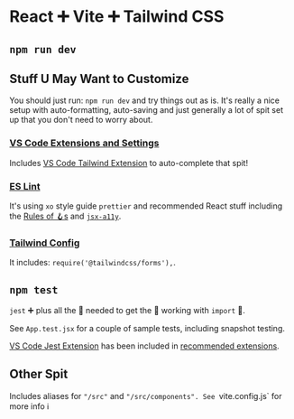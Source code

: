 # React ➕ Vite ➕ Tailwind CSS

## `npm run dev`

## Stuff U May Want to Customize

You should just run: `npm run dev` and try things out as is. It's really a nice setup with auto-formatting, auto-saving and just generally a lot of spit set up that you don't need to worry about.

### [VS Code Extensions and Settings](.vscode)

Includes [VS Code Tailwind Extension](https://marketplace.visualstudio.com/items?itemName=bradlc.vscode-tailwindcss) to auto-complete that spit!

### [ES Lint](.eslintrc.js)

It's using `xo` style guide `prettier` and recommended React stuff including the [Rules of 🪝s](https://reactjs.org/docs/hooks-rules.html) and [`jsx-a11y`](https://www.npmjs.com/package/eslint-plugin-jsx-a11y).

### [Tailwind Config](tailwind.config.js)

It includes: `require('@tailwindcss/forms'),`.

## `npm test`

`jest` ➕ plus all the 💩 needed to get the 💩 working with `import` 🤬.

See `App.test.jsx` for a couple of sample tests, including snapshot testing.

[VS Code Jest Extension](https://marketplace.visualstudio.com/items?itemName=Orta.vscode-jest) has been included in [recommended extensions](.vscode/extensions.json).

## Other Spit

Includes aliases for `"/src"` and `"/src/components". See `vite.config.js` for more info ℹ️
